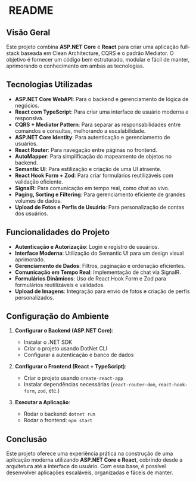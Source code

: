 #  README

## Visão Geral

Este projeto combina **ASP.NET Core** e **React** para criar uma aplicação full-stack baseada em Clean Architecture, CQRS e o padrão Mediator. O objetivo é fornecer um código bem estruturado, modular e fácil de manter, aprimorando o conhecimento em ambas as tecnologias.

## Tecnologias Utilizadas

- **ASP.NET Core WebAPI**: Para o backend e gerenciamento de lógica de negócios.
- **React com TypeScript**: Para criar uma interface de usuário moderna e responsiva.
- **CQRS + Mediator Pattern**: Para separar as responsabilidades entre comandos e consultas, melhorando a escalabilidade.
- **ASP.NET Core Identity**: Para autenticação e gerenciamento de usuários.
- **React Router**: Para navegação entre páginas no frontend.
- **AutoMapper**: Para simplificação do mapeamento de objetos no backend.
- **Semantic UI**: Para estilização e criação de uma UI atraente.
- **React Hook Form + Zod**: Para criar formulários reutilizáveis com validação eficiente.
- **SignalR**: Para comunicação em tempo real, como chat ao vivo.
- **Paging, Sorting e Filtering**: Para gerenciamento eficiente de grandes volumes de dados.
- **Upload de Fotos e Perfis de Usuário**: Para personalização de contas dos usuários.

## Funcionalidades do Projeto

- **Autenticação e Autorização**: Login e registro de usuários.
- **Interface Moderna**: Utilização do Semantic UI para um design visual aprimorado.
- **Gerenciamento de Dados**: Filtros, paginação e ordenação eficientes.
- **Comunicação em Tempo Real**: Implementação de chat via SignalR.
- **Formulários Dinâmicos**: Uso de React Hook Form e Zod para formulários reutilizáveis e validados.
- **Upload de Imagens**: Integração para envio de fotos e criação de perfis personalizados.

## Configuração do Ambiente

1. **Configurar o Backend (ASP.NET Core)**:

   - Instalar o .NET SDK
   - Criar o projeto usando DotNet CLI
   - Configurar a autenticação e banco de dados

2. **Configurar o Frontend (React + TypeScript)**:

   - Criar o projeto usando `create-react-app`
   - Instalar dependências necessárias (`react-router-dom`, `react-hook-form`, `zod`, etc.)

3. **Executar a Aplicação**:

   - Rodar o backend: `dotnet run`
   - Rodar o frontend: `npm start`

## Conclusão

Este projeto oferece uma experiência prática na construção de uma aplicação moderna utilizando **ASP.NET Core e React**, cobrindo desde a arquitetura até a interface do usuário. Com essa base, é possível desenvolver aplicações escaláveis, organizadas e fáceis de manter.

